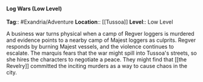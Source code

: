 #### Log Wars (Low Level)
**Tag**:: #Exandria/Adventure
**Location**:: [[Tussoa]]
**Level**:: Low Level

 A business war turns physical when a camp of Regver loggers is murdered and evidence points to a nearby camp of Majest loggers as culprits. Regver responds by burning Majest vessels, and the violence continues to escalate. The marquis fears that the war might spill into Tussoa's streets, so she hires the characters to negotiate a peace. They might find that [[the Revelry]] committed the inciting murders as a way to cause chaos in the city.
